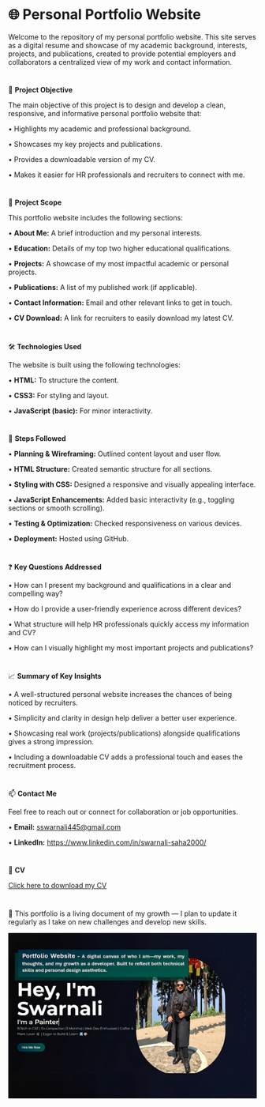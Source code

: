 # 🌐 Personal Portfolio Website

Welcome to the repository of my personal portfolio website. This site serves as a digital resume and showcase of my academic background, interests, projects, and publications, created to provide potential employers and collaborators a centralized view of my work and contact information.

#
🎯 __Project Objective__

The main objective of this project is to design and develop a clean, responsive, and informative personal portfolio website that:

• Highlights my academic and professional background.

• Showcases my key projects and publications.
    
• Provides a downloadable version of my CV.
    
• Makes it easier for HR professionals and recruiters to connect with me.

#
📌 __Project Scope__

This portfolio website includes the following sections:

• __About Me:__ A brief introduction and my personal interests.

• __Education:__ Details of my top two higher educational qualifications.

• __Projects:__ A showcase of my most impactful academic or personal projects.

• __Publications:__ A list of my published work (if applicable).

• __Contact Information:__ Email and other relevant links to get in touch.

• __CV Download:__ A link for recruiters to easily download my latest CV.

#
🛠️ __Technologies Used__

The website is built using the following technologies:

• __HTML:__  To structure the content.

• __CSS3:__ For styling and layout.

• __JavaScript (basic):__ For minor interactivity.

#
🧭 __Steps Followed__

• __Planning & Wireframing:__ Outlined content layout and user flow.

• __HTML Structure:__ Created semantic structure for all sections.

• __Styling with CSS:__ Designed a responsive and visually appealing interface.

• __JavaScript Enhancements:__ Added basic interactivity (e.g., toggling sections or smooth scrolling).

• __Testing & Optimization:__ Checked responsiveness on various devices.

• __Deployment:__ Hosted using GitHub.

#
❓ __Key Questions Addressed__

• How can I present my background and qualifications in a clear and compelling way?

• How do I provide a user-friendly experience across different devices?

• What structure will help HR professionals quickly access my information and CV?

• How can I visually highlight my most important projects and publications?

#
📈 __Summary of Key Insights__

• A well-structured personal website increases the chances of being noticed by recruiters.

• Simplicity and clarity in design help deliver a better user experience.

• Showcasing real work (projects/publications) alongside qualifications gives a strong impression.

• Including a downloadable CV adds a professional touch and eases the recruitment process.

#
📫 __Contact Me__

Feel free to reach out or connect for collaboration or job opportunities.

• __Email:__ sswarnali445@gmail.com

• __LinkedIn:__ https://www.linkedin.com/in/swarnali-saha2000/

#
📄 __CV__

[Click here to download my CV](https://github.com/Swarnali-Saha/Portfolio_Website/blob/main/CV/Swarnali_Saha_CV.pdf)

#
🚀 This portfolio is a living document of my growth — I plan to update it regularly as I take on new challenges and develop new skills.

![Screenshot of portfolio website](https://github.com/Swarnali-Saha/Portfolio_Website/blob/main/assets/portfoliowebsite.png)
